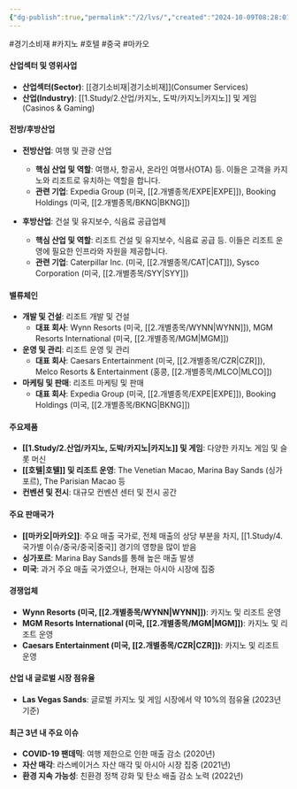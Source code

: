 ```yaml
---
{"dg-publish":true,"permalink":"/2/lvs/","created":"2024-10-09T08:28:01.985+09:00","updated":"2025-06-03T20:05:59.972+09:00"}
---
```


#경기소비재 #카지노 #호텔 #중국 #마카오 

#### 산업섹터 및 영위사업

- **산업섹터(Sector)**: [[경기소비재\|경기소비재]](Consumer Services)
- **산업(Industry)**: [[1.Study/2.산업/카지노, 도박/카지노\|카지노]] 및 게임(Casinos & Gaming)

#### 전방/후방산업

- **전방산업**: 여행 및 관광 산업
    - **핵심 산업 및 역할**: 여행사, 항공사, 온라인 여행사(OTA) 등. 이들은 고객을 카지노와 리조트로 유치하는 역할을 합니다.
    - **관련 기업**: Expedia Group (미국, [[2.개별종목/EXPE\|EXPE]]), Booking Holdings (미국, [[2.개별종목/BKNG\|BKNG]])
      
- **후방산업**: 건설 및 유지보수, 식음료 공급업체
    - **핵심 산업 및 역할**: 리조트 건설 및 유지보수, 식음료 공급 등. 이들은 리조트 운영에 필요한 인프라와 자원을 제공합니다.
    - **관련 기업**: Caterpillar Inc. (미국, [[2.개별종목/CAT\|CAT]]), Sysco Corporation (미국, [[2.개별종목/SYY\|SYY]])

#### 밸류체인

- **개발 및 건설**: 리조트 개발 및 건설
    - **대표 회사**: Wynn Resorts (미국, [[2.개별종목/WYNN\|WYNN]]), MGM Resorts International (미국, [[2.개별종목/MGM\|MGM]])
- **운영 및 관리**: 리조트 운영 및 관리
    - **대표 회사**: Caesars Entertainment (미국, [[2.개별종목/CZR\|CZR]]), Melco Resorts & Entertainment (홍콩, [[2.개별종목/MLCO\|MLCO]])
- **마케팅 및 판매**: 리조트 마케팅 및 판매
    - **대표 회사**: Expedia Group (미국, [[2.개별종목/EXPE\|EXPE]]), Booking Holdings (미국, [[2.개별종목/BKNG\|BKNG]])

#### 주요제품

- **[[1.Study/2.산업/카지노, 도박/카지노\|카지노]] 및 게임**: 다양한 카지노 게임 및 슬롯 머신
- **[[호텔\|호텔]] 및 리조트 운영**: The Venetian Macao, Marina Bay Sands (싱가포르), The Parisian Macao 등
- **컨벤션 및 전시**: 대규모 컨벤션 센터 및 전시 공간

#### 주요 판매국가

- **[[마카오\|마카오]]**: 주요 매출 국가로, 전체 매출의 상당 부분을 차지, [[1.Study/4.국가별 이슈/중국/중국\|중국]] 경기의 영향을 많이 받음
- **싱가포르**: Marina Bay Sands를 통해 높은 매출 발생
- **미국**: 과거 주요 매출 국가였으나, 현재는 아시아 시장에 집중

#### 경쟁업체

- **Wynn Resorts (미국, [[2.개별종목/WYNN\|WYNN]])**: 카지노 및 리조트 운영
- **MGM Resorts International (미국, [[2.개별종목/MGM\|MGM]])**: 카지노 및 리조트 운영
- **Caesars Entertainment (미국, [[2.개별종목/CZR\|CZR]])**: 카지노 및 리조트 운영

#### 산업 내 글로벌 시장 점유율

- **Las Vegas Sands**: 글로벌 카지노 및 게임 시장에서 약 10%의 점유율 (2023년 기준)

#### 최근 3년 내 주요 이슈

- **COVID-19 팬데믹**: 여행 제한으로 인한 매출 감소 (2020년)
- **자산 매각**: 라스베이거스 자산 매각 및 아시아 시장 집중 (2021년)
- **환경 지속 가능성**: 친환경 정책 강화 및 탄소 배출 감소 노력 (2022년)